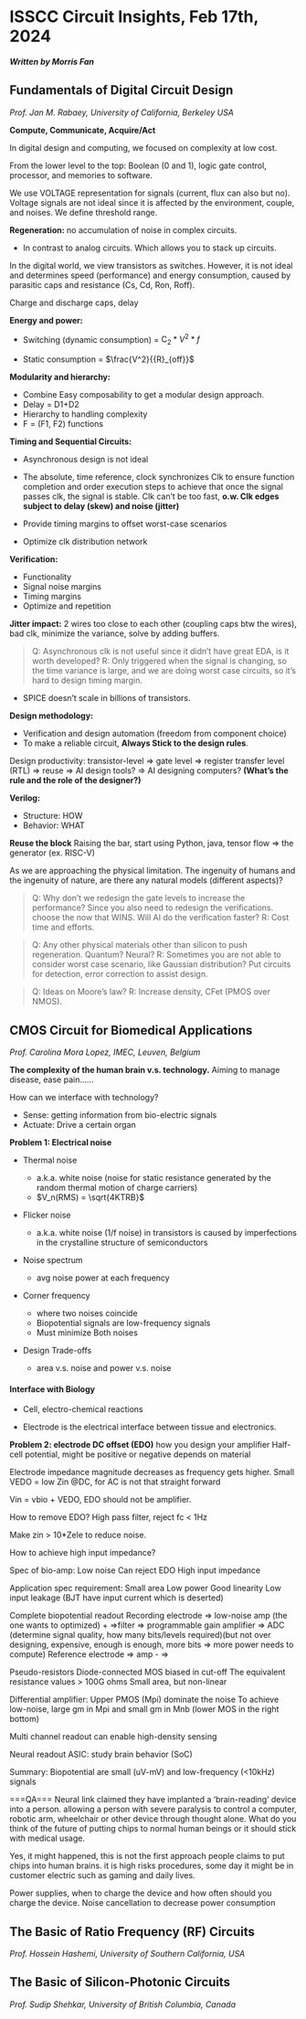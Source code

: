 # ISSCC Circuit Insights, Feb 17th, 2024

***Written by Morris Fan***

## Fundamentals of Digital Circuit Design

*Prof. Jan M. Rabaey, University of California, Berkeley USA*

**Compute, Communicate, Acquire/Act**

In digital design and computing, we focused on complexity at low cost.

From the lower level to the top: Boolean (0 and 1), logic gate control, processor, and memories to software.

We use VOLTAGE representation for signals (current, flux can also but no). Voltage signals are not ideal since it is affected by the environment, couple, and noises. We define threshold range.

**Regeneration:** no accumulation of noise in complex circuits. 

- In contrast to analog circuits. Which allows you to stack up circuits.

In the digital world, we view transistors as switches. However, it is not ideal and determines speed (performance) and energy consumption, caused by parasitic caps and resistance (Cs, Cd, Ron, Roff).

Charge and discharge caps, delay

**Energy and power:**

- Switching (dynamic consumption) = $\text{C}_{2} * V^2 * f$

- Static consumption = $\frac{V^2}{{R}_{off}}$

**Modularity and hierarchy:**

- Combine Easy composability to get a modular design approach.
- Delay = D1+D2
- Hierarchy to handling complexity
- F = (F1, F2) functions

**Timing and Sequential Circuits:**

- Asynchronous design is not ideal

- The absolute, time reference, clock synchronizes Clk to ensure function completion and order execution steps to achieve that once the signal passes clk, the signal is stable. Clk can’t be too fast, **o.w. Clk edges subject to delay (skew) and noise (jitter)**

- Provide timing margins to offset worst-case scenarios

- Optimize clk distribution network

**Verification:**
- Functionality
- Signal noise margins
- Timing margins
- Optimize and repetition

**Jitter impact:** 2 wires too close to each other (coupling caps btw the wires), bad clk, minimize the variance, solve by adding buffers.

> Q: Asynchronous clk is not useful since it didn’t have great EDA, is it worth developed?
R: Only triggered when the signal is changing, so the time variance is large, and we are doing worst case circuits, so it’s hard to design timing margin.

- SPICE doesn’t scale in billions of transistors. 

**Design methodology:**
- Verification and design automation (freedom from component choice)
- To make a reliable circuit, **Always Stick to the design rules**.

Design productivity: transistor-level => gate level => register transfer level (RTL) => reuse => AI design tools? => AI designing computers? **(What’s the rule and the role of the designer?)**

**Verilog:**
- Structure: HOW
- Behavior: WHAT

**Reuse the block**
Raising the bar, start using Python, java, tensor flow => the generator (ex. RISC-V)

As we are approaching the physical limitation. The ingenuity of humans and the ingenuity of nature, are there any natural models (different aspects)?

> Q: Why don’t we redesign the gate levels to increase the performance? Since you also need to redesign the verifications. choose the now that WINS. Will AI do the verification faster? 
R: Cost time and efforts.

> Q: Any other physical materials other than silicon to push regeneration. Quantum? Neural?
R: Sometimes you are not able to consider worst case scenario, like Gaussian distribution? Put circuits for detection, error correction to assist design.

> Q: Ideas on Moore’s law? 
R: Increase density, CFet (PMOS over NMOS).


## CMOS Circuit for Biomedical Applications

*Prof. Carolina Mora Lopez, IMEC, Leuven, Belgium*

**The complexity of the human brain v.s. technology.**
Aiming to manage disease, ease pain……

How can we interface with technology?

- Sense: getting information from bio-electric signals
- Actuate: Drive a certain organ

**Problem 1: Electrical noise**

- Thermal noise
    - a.k.a. white noise (noise for static resistance generated by the random thermal motion of charge carriers)
    - $V_n(RMS) = \sqrt{4KTRB}$

- Flicker noise
    - a.k.a. white noise (1/f noise) in transistors is caused by imperfections in the crystalline structure of semiconductors

- Noise spectrum
    - avg noise power at each frequency

- Corner frequency
    - where two noises coincide
    - Biopotential signals are low-frequency signals
    - Must minimize Both noises

- Design Trade-offs
    - area v.s. noise and power v.s. noise

#### Interface with Biology

- Cell, electro-chemical reactions

- Electrode is the electrical interface between tissue and electronics.

**Problem 2: electrode DC offset (EDO)**
how you design your amplifier
Half-cell potential, might be positive or negative depends on material

Electrode impedance magnitude decreases as frequency gets higher.
Small VEDO = low Zin @DC, for AC is not that straight forward

Vin = vbio + VEDO, EDO should not be amplifier.

How to remove EDO? High pass filter, reject fc < 1Hz

Make zin > 10*Zele to reduce noise.

How to achieve high input impedance? 

Spec of bio-amp:
Low noise
Can reject EDO
High input impedance

Application spec requirement:
Small area
Low power
Good linearity
Low input leakage (BJT have input current which is deserted)

Complete biopotential readout
Recording electrode => low-noise amp (the one wants to optimized) + =>filter => programmable gain amplifier => ADC (determine signal quality, how many bits/levels required)(but not over designing, expensive, enough is enough, more bits => more power needs to compute)
Reference electrode => amp - => 

Pseudo-resistors
Diode-connected MOS biased in cut-off
The equivalent resistance values > 100G ohms
Small area, but non-linear

Differential amplifier:
Upper PMOS (Mpi) dominate the noise
To achieve low-noise, large gm in Mpi and small gm in Mnb (lower MOS in the right bottom)

Multi channel readout can enable high-density sensing

Neural readout ASIC: study brain behavior (SoC)

Summary:
Biopotential are small (uV-mV) and low-frequency (<10kHz) signals

===QA===
Neural link claimed they have implanted a ‘brain-reading’ device into a person. allowing a person with severe paralysis to control a computer, robotic arm, wheelchair or other device through thought alone. What do you think of the future of putting chips to normal human beings or it should stick with medical usage.

Yes, it might happened, this is not the first approach people claims to put chips into human brains. it is high risks procedures, some day it might be in customer electric such as gaming and daily lives.

Power supplies, when to charge the device and how often should you charge the device. Noise cancellation to decrease power consumption



## The Basic of Ratio Frequency (RF) Circuits
*Prof. Hossein Hashemi, University of Southern California, USA*



## The Basic of Silicon-Photonic Circuits
*Prof. Sudip Shehkar, University of British Columbia, Canada*